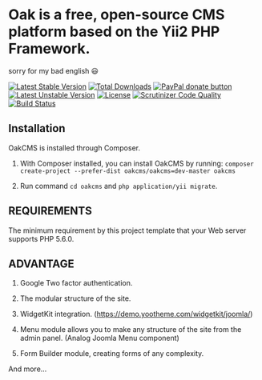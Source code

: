 Oak is a free, open-source CMS platform based on the Yii2 PHP Framework.
============================

sorry for my bad english 😃

[![Latest Stable Version](https://poser.pugx.org/oakcms/oakcms/v/stable)](https://packagist.org/packages/oakcms/oakcms)
[![Total Downloads](https://poser.pugx.org/oakcms/oakcms/downloads)](https://packagist.org/packages/oakcms/oakcms)
[![PayPal donate button](https://img.shields.io/badge/paypal-donate-yellow.svg)](https://www.paypal.com/cgi-bin/webscr?cmd=_donations&business=legionerblack%40yandex%2eru&lc=UA&item_name=oakcms&currency_code=USD&bn=PP%2dDonationsBF%3abtn_donateCC_LG%2egif%3aNonHosted "Donate once-off to this project using Paypal")
[![Latest Unstable Version](https://poser.pugx.org/oakcms/oakcms/v/unstable)](https://packagist.org/packages/oakcms/oakcms)
[![License](https://poser.pugx.org/oakcms/oakcms/license)](https://packagist.org/packages/oakcms/oakcms)
[![Scrutinizer Code Quality](https://scrutinizer-ci.com/g/oakcms/oakcms/badges/quality-score.png?b=master)](https://scrutinizer-ci.com/g/oakcms/oakcms/?branch=master)
[![Build Status](https://scrutinizer-ci.com/g/oakcms/oakcms/badges/build.png?b=master)](https://scrutinizer-ci.com/g/oakcms/oakcms/build-status/master)

Installation
------------
OakCMS is installed through Composer.

1) With Composer installed, you can install OakCMS by running:
`composer create-project --prefer-dist oakcms/oakcms=dev-master oakcms`

2) Run command `cd oakcms` and `php application/yii migrate`.

REQUIREMENTS
------------

The minimum requirement by this project template that your Web server supports PHP 5.6.0.

ADVANTAGE
---------
1) Google Two factor authentication.

2) The modular structure of the site.

3) WidgetKit integration. (https://demo.yootheme.com/widgetkit/joomla/)

4) Menu module allows you to make any structure of the site from the admin panel. (Analog Joomla Menu component)

5) Form Builder module, creating forms of any complexity.

And more...
